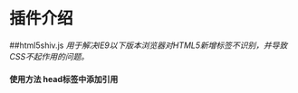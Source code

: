 # 插件介绍
##html5shiv.js *用于解决IE9以下版本浏览器对HTML5新增标签不识别，并导致CSS不起作用的问题。*
#### 使用方法 head标签中添加引用 
<!--[if lt IE 9]>
      <script src="http://cdn.bootcss.com/html5shiv/3.7.2/html5shiv.min.js"></script>
<![endif]—>


## jquery.qrcode.min.js 生成二维码
## jquery-migrate-1.1.0.js *当开发者需要在代码中使用新版本的jQuery时，可以在1.9或2.0版本中使用该插件来检测哪些功能已经弃用或移除，并可以在必要时恢复这些功能。*
## jquery.mousewheel.js 用于添加跨浏览器的鼠标滚轮支持
## jquery.form.js  实现完美的表单异步提交，即使是表单元素名称复杂，也可以很好的传递到后台。
## Magnific Popup 是一款免费的响应式 jQuery Lightbox 插件 
####详情查看`http://www.cnblogs.com/lhb25/archive/2013/05/14/responsive-jquery-lightbox-plugin-for-free.html`
## modernizr.custom.js制作20种html5 CSS3绚丽的弹出窗口动画过渡效果
#### `http://www.17sucai.com/pins/3257.html` 需要积分的
##Google Map API 在 V3.0 后就允许第三方开发者自定义地图风格 `https://snazzymaps.com/style/27/shift-worker`
## statistics.js 站长统计
## style-switcher.js 切换网页风格。鼠标点击下边不同的样式表，页面会适时变幻为你所选择的样式，无刷新实现 
## sweet-alert.min.js 漂亮的alert美化插件sweet-alert.js对话框效果 `http://www.wufangbo.com/demo/jquery/33/index.html`
## Underscore.js 是一个JavaScript实用库  `http://www.cnblogs.com/yexiaochai/archive/2013/12/14/3473723.html`
## Video.js 是一个开源的 Html5 jquery 视频插件 `http://www.oschina.net/p/video-js`



>+   [0.9.11](http://res.websdk.rongcloud.cn/RongIMClient-0.9.11.min.js) 
> 分隔符|
```js
用`包裹起来为代码框
***分割线
**加粗**
`





